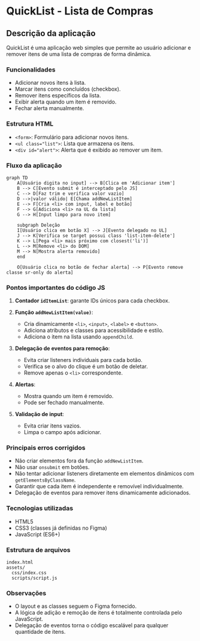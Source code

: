 # QuickList - Lista de Compras

## Descrição da aplicação

QuickList é uma aplicação web simples que permite ao usuário adicionar e remover itens de uma lista de compras de forma dinâmica.

### Funcionalidades

- Adicionar novos itens à lista.
- Marcar itens como concluídos (checkbox).
- Remover itens específicos da lista.
- Exibir alerta quando um item é removido.
- Fechar alerta manualmente.

### Estrutura HTML

- `<form>`: Formulário para adicionar novos itens.
- `<ul class="list">`: Lista que armazena os itens.
- `<div id="alert">`: Alerta que é exibido ao remover um item.

### Fluxo da aplicação

```mermaid
graph TD
    A[Usuário digita no input] --> B[Clica em 'Adicionar item']
    B --> C[Evento submit é interceptado pelo JS]
    C --> D[Faz trim e verifica valor vazio]
    D -->|valor válido| E[Chama addNewListItem]
    E --> F[Cria <li> com input, label e botão]
    F --> G[Adiciona <li> na UL da lista]
    G --> H[Input limpo para novo item]

    subgraph Deleção
    I[Usuário clica em botão X] --> J[Evento delegado no UL]
    J --> K[Verifica se target possui class 'list-item-delete']
    K --> L[Pega <li> mais próximo com closest('li')]
    L --> M[Remove <li> do DOM]
    M --> N[Mostra alerta removido]
    end

    O[Usuário clica no botão de fechar alerta] --> P[Evento remove classe sr-only do alerta]
```

### Pontos importantes do código JS

1. **Contador `idItemList`**: garante IDs únicos para cada checkbox.
2. **Função `addNewListItem(value)`**:

   - Cria dinamicamente `<li>`, `<input>`, `<label>` e `<button>`.
   - Adiciona atributos e classes para acessibilidade e estilo.
   - Adiciona o item na lista usando `appendChild`.

3. **Delegação de eventos para remoção**:

   - Evita criar listeners individuais para cada botão.
   - Verifica se o alvo do clique é um botão de deletar.
   - Remove apenas o `<li>` correspondente.

4. **Alertas**:

   - Mostra quando um item é removido.
   - Pode ser fechado manualmente.

5. **Validação de input**:

   - Evita criar itens vazios.
   - Limpa o campo após adicionar.

### Principais erros corrigidos

- Não criar elementos fora da função `addNewListItem`.
- Não usar `onsubmit` em botões.
- Não tentar adicionar listeners diretamente em elementos dinâmicos com `getElementsByClassName`.
- Garantir que cada item é independente e removível individualmente.
- Delegação de eventos para remover itens dinamicamente adicionados.

### Tecnologias utilizadas

- HTML5
- CSS3 (classes já definidas no Figma)
- JavaScript (ES6+)

### Estrutura de arquivos

```
index.html
assets/
  css/index.css
  scripts/script.js
```

### Observações

- O layout e as classes seguem o Figma fornecido.
- A lógica de adição e remoção de itens é totalmente controlada pelo JavaScript.
- Delegação de eventos torna o código escalável para qualquer quantidade de itens.
